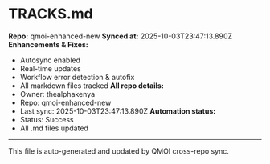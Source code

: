 # TRACKS.md

**Repo:** qmoi-enhanced-new
**Synced at:** 2025-10-03T23:47:13.890Z
**Enhancements & Fixes:**
- Autosync enabled
- Real-time updates
- Workflow error detection & autofix
- All markdown files tracked
**All repo details:**
- Owner: thealphakenya
- Repo: qmoi-enhanced-new
- Last sync: 2025-10-03T23:47:13.890Z
**Automation status:**
- Status: Success
- All .md files updated
---
This file is auto-generated and updated by QMOI cross-repo sync.
